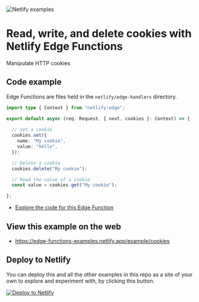 ![Netlify examples](https://user-images.githubusercontent.com/5865/159468750-df1c2783-39b2-40da-9c0f-971f72a7ea3f.png)

# Read, write, and delete cookies with Netlify Edge Functions

Manipulate HTTP cookies 

## Code example

Edge Functions are files held in the `netlify/edge-handlers` directory.

```ts
import type { Context } from "netlify:edge";

export default async (req: Request, { next, cookies }: Context) => {
  
  // set a cookie    
  cookies.set({
    name: "My cookie",
    value: "hello",
  });

  // Delete a cookie
  cookies.delete("My cookie");

  // Read the value of a cookie
  const value = cookies.get("My cookie");

};
```
    
- [Explore the code for this Edge Function](../../netlify/edge-handlers/cookies.ts)
    

## View this example on the web

- https://edge-functions-examples.netlify.app/example/cookies

## Deploy to Netlify

You can deploy this and all the other examples in this repo as a site of your own to explore and experiment with, by clicking this button.

[![Deploy to Netlify](https://www.netlify.com/img/deploy/button.svg)](https://app.netlify.com/start/deploy?repository=https://github.com/netlify/edge-functions-examples)
